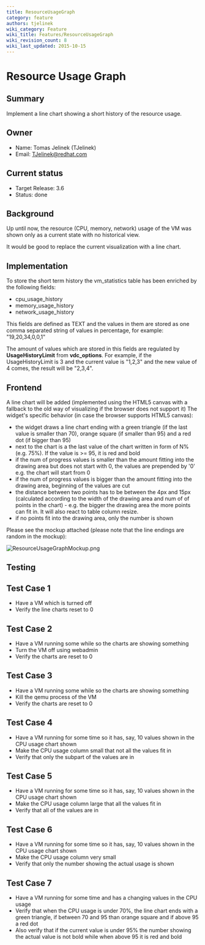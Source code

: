 ```yaml
---
title: ResourceUsageGraph
category: feature
authors: tjelinek
wiki_category: Feature
wiki_title: Features/ResourceUsageGraph
wiki_revision_count: 8
wiki_last_updated: 2015-10-15
---
```


# Resource Usage Graph

## Summary

Implement a line chart showing a short history of the resource usage.

## Owner

*   Name: Tomas Jelinek (TJelinek)
*   Email: <TJelinek@redhat.com>

## Current status

*   Target Release: 3.6
*   Status: done

## Background

Up until now, the resource (CPU, memory, network) usage of the VM was shown only as a current state with no historical view.

It would be good to replace the current visualization with a line chart.

## Implementation

To store the short term history the vm_statistics table has been enriched by the following fields:

*   cpu_usage_history
*   memory_usage_history
*   network_usage_history

This fields are defined as TEXT and the values in them are stored as one comma separated string of values in percentage, for example: "19,20,34,0,0,1"

The amount of values which are stored in this fields are regulated by **UsageHistoryLimit** from **vdc_options**. For example, if the UsageHistoryLimit is 3 and the current value is "1,2,3" and the new value of 4 comes, the result will be "2,3,4".

## Frontend

A line chart will be added (implemented using the HTML5 canvas with a fallback to the old way of visualizing if the browser does not support it) The widget's specific behavior (in case the browser supports HTML5 canvas):

*   the widget draws a line chart ending with a green triangle (if the last value is smaller than 70), orange square (if smaller than 95) and a red dot (if bigger than 95)
*   next to the chart is a the last value of the chart written in form of N% (e.g. 75%). If the value is >= 95, it is red and bold
*   if the num of progress values is smaller than the amount fitting into the drawing area but does not start with 0, the values are prepended by '0' e.g. the chart will start from 0
*   if the num of progress values is bigger than the amount fitting into the drawing area, beginning of the values are cut
*   the distance between two points has to be between the 4px and 15px (calculated according to the width of the drawing area and num of of points in the chart) - e.g. the bigger the drawing area the more points can fit in. It will also react to table column resize.
*   if no points fit into the drawing area, only the number is shown

Please see the mockup attached (please note that the line endings are random in the mockup):

![](/images/wiki/ResourceUsageGraphMockup.png "ResourceUsageGraphMockup.png")

## Testing

## Test Case 1

*   Have a VM which is turned off
*   Verify the line charts reset to 0

## Test Case 2

*   Have a VM running some while so the charts are showing something
*   Turn the VM off using webadmin
*   Verify the charts are reset to 0

## Test Case 3

*   Have a VM running some while so the charts are showing something
*   Kill the qemu process of the VM
*   Verify the charts are reset to 0

## Test Case 4

*   Have a VM running for some time so it has, say, 10 values shown in the CPU usage chart shown
*   Make the CPU usage column small that not all the values fit in
*   Verify that only the subpart of the values are in

## Test Case 5

*   Have a VM running for some time so it has, say, 10 values shown in the CPU usage chart shown
*   Make the CPU usage column large that all the values fit in
*   Verify that all of the values are in

## Test Case 6

*   Have a VM running for some time so it has, say, 10 values shown in the CPU usage chart shown
*   Make the CPU usage column very small
*   Verify that only the number showing the actual usage is shown

## Test Case 7

*   Have a VM running for some time and has a changing values in the CPU usage
*   Verify that when the CPU usage is under 70%, the line chart ends with a green triangle, if between 70 and 95 than orange square and if above 95 a red dot
*   Also verify that if the current value is under 95% the number showing the actual value is not bold while when above 95 it is red and bold

